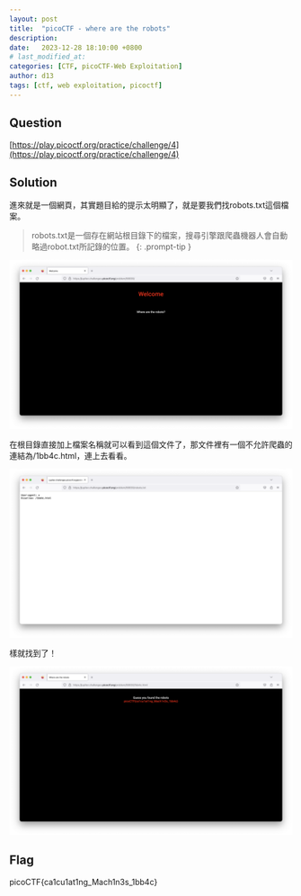 ```yaml
---
layout: post
title:  "picoCTF - where are the robots"
description: 
date:   2023-12-28 18:10:00 +0800
# last_modified_at:
categories: [CTF, picoCTF-Web Exploitation]
author: d13
tags: [ctf, web exploitation, picoctf]
---
```


## Question

[https://play.picoctf.org/practice/challenge/4](https://play.picoctf.org/practice/challenge/4)

## Solution

進來就是一個網頁，其實題目給的提示太明顯了，就是要我們找robots.txt這個檔案。

> robots.txt是一個存在網站根目錄下的檔案，搜尋引擎跟爬蟲機器人會自動略過robot.txt所記錄的位置。
{: .prompt-tip }

![](/assets/img/wherearetherobots_1.png)

在根目錄直接加上檔案名稱就可以看到這個文件了，那文件裡有一個不允許爬蟲的連結為/1bb4c.html，連上去看看。

![](/assets/img/wherearetherobots_2.png)

樣就找到了！

![](/assets/img/wherearetherobots_3.png)

## Flag

picoCTF{ca1cu1at1ng_Mach1n3s_1bb4c}
